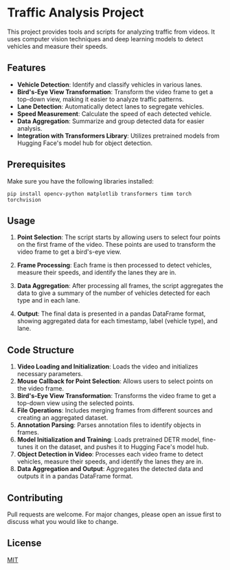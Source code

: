 # Traffic Analysis Project

This project provides tools and scripts for analyzing traffic from videos. It uses computer vision techniques and deep learning models to detect vehicles and measure their speeds.

## Features

- **Vehicle Detection**: Identify and classify vehicles in various lanes.
- **Bird's-Eye View Transformation**: Transform the video frame to get a top-down view, making it easier to analyze traffic patterns.
- **Lane Detection**: Automatically detect lanes to segregate vehicles.
- **Speed Measurement**: Calculate the speed of each detected vehicle.
- **Data Aggregation**: Summarize and group detected data for easier analysis.
- **Integration with Transformers Library**: Utilizes pretrained models from Hugging Face's model hub for object detection.

## Prerequisites

Make sure you have the following libraries installed:

```
pip install opencv-python matplotlib transformers timm torch torchvision
```

## Usage

1. **Point Selection**: The script starts by allowing users to select four points on the first frame of the video. These points are used to transform the video frame to get a bird's-eye view.

2. **Frame Processing**: Each frame is then processed to detect vehicles, measure their speeds, and identify the lanes they are in.

3. **Data Aggregation**: After processing all frames, the script aggregates the data to give a summary of the number of vehicles detected for each type and in each lane.

4. **Output**: The final data is presented in a pandas DataFrame format, showing aggregated data for each timestamp, label (vehicle type), and lane.

## Code Structure

1. **Video Loading and Initialization**: Loads the video and initializes necessary parameters.
2. **Mouse Callback for Point Selection**: Allows users to select points on the video frame.
3. **Bird's-Eye View Transformation**: Transforms the video frame to get a top-down view using the selected points.
4. **File Operations**: Includes merging frames from different sources and creating an aggregated dataset.
5. **Annotation Parsing**: Parses annotation files to identify objects in frames.
6. **Model Initialization and Training**: Loads pretrained DETR model, fine-tunes it on the dataset, and pushes it to Hugging Face's model hub.
7. **Object Detection in Video**: Processes each video frame to detect vehicles, measure their speeds, and identify the lanes they are in.
8. **Data Aggregation and Output**: Aggregates the detected data and outputs it in a pandas DataFrame format.

## Contributing

Pull requests are welcome. For major changes, please open an issue first to discuss what you would like to change.

## License

[MIT](https://choosealicense.com/licenses/mit/)
